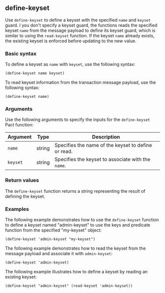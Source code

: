 ## define-keyset

Use `define-keyset` to define a keyset with the specified `name` and `keyset` guard.
I you don't specify a keyset guard, the functions reads the specified keyset `name` from the message payload to define its keyset guard, which  is similar to using the `read-keyset` function. 
If the keyset `name` already exists, the existing keyset is enforced before updating to the new value.

### Basic syntax

To define a keyset as `name` with `keyset`, use the following syntax:

```pact
(define-keyset name keyset)
```

To read keyset information from the transaction message payload, use the following syntax:

```pact
(define-keyset name)
```

### Arguments

Use the following arguments to specify the inputs for the `define-keyset` Pact function:

| Argument | Type | Description |
|----------|------|-------------|
| `name` | string | Specifies the name of the keyset to define or read. |
| `keyset` | string | Specifies the keyset to associate with the `name`. |

### Return values

The `define-keyset` function returns a string representing the result of defining the keyset.

### Examples

The following example demonstrates how to use the `define-keyset` function to define a keyset named "admin-keyset" to use the keys and predicate function from the specified "my-keyset" object:

```pact
(define-keyset 'admin-keyset "my-keyset")
```

The following example demonstrates how to read the keyset from the message payload and associate it with `admin-keyset`:

```pact
(define-keyset 'admin-keyset)
```

The following example illustrates how to define a keyset by reading an existing keyset:

```pact
(define-keyset "admin-keyset" (read-keyset 'admin-keyset))
```